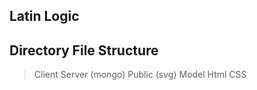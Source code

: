 Latin Logic 
----------------------
Directory File Structure
---------------------- 
> Client
> Server (mongo)
> Public (svg)
Model
Html
CSS
